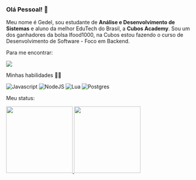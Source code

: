 
### Olá Pessoal! :wave:
Meu nome é Gedel, sou estudante de **Análise e Desenvolvimento de Sistemas** e aluno da melhor EduTech do Brasil, a **Cubos Academy**. Sou um dos ganhadores da bolsa Ifood1000, na Cubos estou fazendo o curso de Desenvolvimento de Software - Foco em Backend.

Para me encontrar:

<a href="https://www.linkedin.com/in/gedel" target="_blank"><img src="https://img.shields.io/badge/-LinkedIn-%230077B5?style=for-the-badge&logo=linkedin&logoColor=white" target="_blank"></a>

Minhas habilidades :man_technologist:

![Javascript](https://img.shields.io/badge/JavaScript-323330?style=for-the-badge&logo=javascript&logoColor=F7DF1E) 
![NodeJS](https://img.shields.io/badge/Node%20js-339933?style=for-the-badge&logo=nodedotjs&logoColor=white) 
![Lua](https://img.shields.io/badge/Lua-2C2D72?style=for-the-badge&logo=lua&logoColor=white)
![Postgres](https://img.shields.io/badge/postgres-%23316192.svg?style=for-the-badge&logo=postgresql&logoColor=white)

Meu status:

<div>
<a href="https://github.com/GedelQ">
<img height="180em" src="https://github-readme-stats.vercel.app/api/top-langs/?username=gedelq&layout=compact&langs_count=7&theme=radical"/>
<img height="180em" src="https://github-readme-stats.vercel.app/api?username=GedelQ&show_icons=true&theme=radical&include_all_commits=true&count_private=true"/>
</div>
